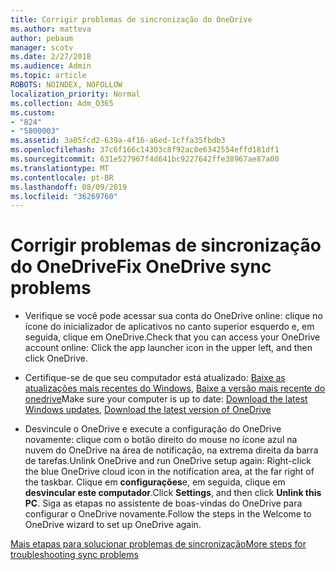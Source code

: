 ```yaml
---
title: Corrigir problemas de sincronização do OneDrive
ms.author: matteva
author: pebaum
manager: scotv
ms.date: 2/27/2018
ms.audience: Admin
ms.topic: article
ROBOTS: NOINDEX, NOFOLLOW
localization_priority: Normal
ms.collection: Adm_O365
ms.custom:
- "824"
- "5800003"
ms.assetid: 3a05fcd2-639a-4f16-a6ed-1cffa35fbdb3
ms.openlocfilehash: 37c6f166c14303c8f92ac0e6342554effd181df1
ms.sourcegitcommit: 631e527967f4d641bc9227642ffe38967ae87a00
ms.translationtype: MT
ms.contentlocale: pt-BR
ms.lasthandoff: 08/09/2019
ms.locfileid: "36269760"
---
```

# <a name="fix-onedrive-sync-problems"></a><span data-ttu-id="7d205-102">Corrigir problemas de sincronização do OneDrive</span><span class="sxs-lookup"><span data-stu-id="7d205-102">Fix OneDrive sync problems</span></span>

- <span data-ttu-id="7d205-103">Verifique se você pode acessar sua conta do OneDrive online: clique no ícone do inicializador de aplicativos no canto superior esquerdo e, em seguida, clique em OneDrive.</span><span class="sxs-lookup"><span data-stu-id="7d205-103">Check that you can access your OneDrive account online: Click the app launcher icon in the upper left, and then click OneDrive.</span></span>
    
- <span data-ttu-id="7d205-104">Certifique-se de que seu computador está atualizado: [Baixe as atualizações mais recentes do Windows](http://go.microsoft.com/fwlink/p/?LinkId=825773), [Baixe a versão mais recente do onedrive](https://go.microsoft.com/fwlink/p/?linkid=844652)</span><span class="sxs-lookup"><span data-stu-id="7d205-104">Make sure your computer is up to date: [Download the latest Windows updates](http://go.microsoft.com/fwlink/p/?LinkId=825773), [Download the latest version of OneDrive](https://go.microsoft.com/fwlink/p/?linkid=844652)</span></span>
    
- <span data-ttu-id="7d205-105">Desvincule o OneDrive e execute a configuração do OneDrive novamente: clique com o botão direito do mouse no ícone azul na nuvem do OneDrive na área de notificação, na extrema direita da barra de tarefas.</span><span class="sxs-lookup"><span data-stu-id="7d205-105">Unlink OneDrive and run OneDrive setup again: Right-click the blue OneDrive cloud icon in the notification area, at the far right of the taskbar.</span></span> <span data-ttu-id="7d205-106">Clique em **configurações**e, em seguida, clique em **desvincular este computador**.</span><span class="sxs-lookup"><span data-stu-id="7d205-106">Click **Settings**, and then click **Unlink this PC**.</span></span> <span data-ttu-id="7d205-107">Siga as etapas no assistente de boas-vindas do OneDrive para configurar o OneDrive novamente.</span><span class="sxs-lookup"><span data-stu-id="7d205-107">Follow the steps in the Welcome to OneDrive wizard to set up OneDrive again.</span></span>
    
[<span data-ttu-id="7d205-108">Mais etapas para solucionar problemas de sincronização</span><span class="sxs-lookup"><span data-stu-id="7d205-108">More steps for troubleshooting sync problems</span></span>](https://support.office.com/article/fix-onedrive-for-business-sync-problems-207e983e-146d-404c-a994-672ef29e1f90?ui=en-US&rs=en-US&ad=US)
  

